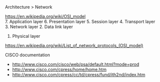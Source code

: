 
Architecture > Network

https://en.wikipedia.org/wiki/OSI_model  
7.  Application layer
6.  Presentation layer
5.  Session layer
4.  Transport layer
3.  Network layer
2.  Data link layer
1.  Physical layer

https://en.wikipedia.org/wiki/List_of_network_protocols_(OSI_model)


CISCO documentation
* http://www.cisco.com/cisco/web/psa/default.html?mode=prod
* http://www.cisco.com/cpress/home/home.htm
* http://www.cisco.com/cpress/cc/td/cpress/fund/ith2nd/index.htm

